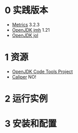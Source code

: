 
# 0 实践版本

+ [Metrics](https://metrics.dropwizard.io) 3.2.3
+ [OpenJDK jmh](http://openjdk.java.net/projects/code-tools/jmh/) 1.21
+ [OpenJDK jol](http://openjdk.java.net/projects/code-tools/jol/)

# 1 资源

+ [OpenJDK Code Tools Project](http://openjdk.java.net/projects/code-tools/)
+ [Caliper](https://github.com/google/caliper) NO!

# 2 运行实例

# 3 安装和配置
